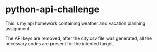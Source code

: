 # python-api-challenge
This is my api homework containing weather and vacation planning assignment

The API keys are removed, after the city.csv file was generated, all the necessary codes are present for the intented target. 
